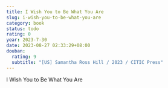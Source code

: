 ```yaml
---
title: I Wish You to Be What You Are
slug: i-wish-you-to-be-what-you-are
category: book
status: todo
rating: 0
year: 2023-7-30
date: 2023-08-27 02:33:29+08:00
douban:
  rating: 9
  subtitle: "[US] Samantha Ross Hill / 2023 / CITIC Press"
---
```


I Wish You to Be What You Are
